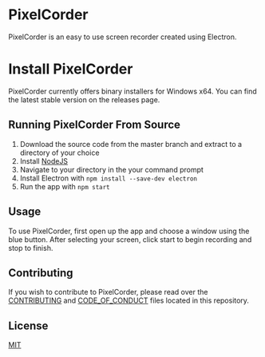# PixelCorder

PixelCorder is an easy to use screen recorder created using Electron.


# Install PixelCorder

PixelCorder currently offers binary installers for Windows x64.
You can find the latest stable version on the releases page.


## Running PixelCorder From Source

1. Download the source code from the master branch and extract to a directory of your choice
2. Install [NodeJS](https://nodejs.org/en/download/)
3. Navigate to your directory in the your command prompt
4. Install Electron with ```npm install --save-dev electron```
5. Run the app with ```npm start```


## Usage

To use PixelCorder, first open up the app and choose a window using the blue button.
After selecting your screen, click start to begin recording and stop to finish.


## Contributing

If you wish to contribute to PixelCorder, please read over the [CONTRIBUTING](CONTRIBUTING.md) and [CODE_OF_CONDUCT](CODE_OF_CONDUCT.md) files located in this repository.


## License

[MIT](https://choosealicense.com/licenses/mit/)
